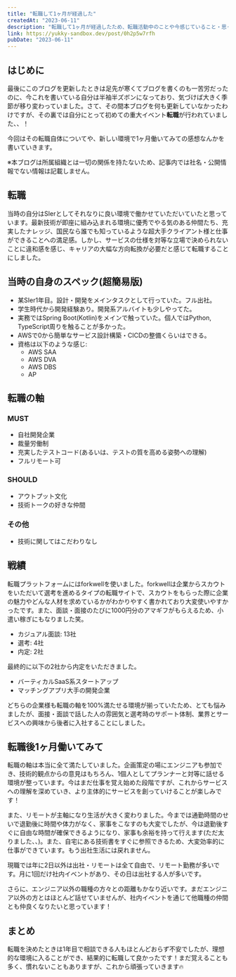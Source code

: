 ```yaml
---
title: "転職して1ヶ月が経過した"
createdAt: "2023-06-11"
description: "転職して1ヶ月が経過したため、転職活動中のことや今感じていること・思っていることをまとめてみます！"
link: https://yukky-sandbox.dev/post/0h2p5w7rfh
pubDate: "2023-06-11"
---
```


## はじめに

最後にこのブログを更新したときは足先が寒くてブログを書くのも一苦労だったのに、今これを書いている自分は半袖半ズボンになっており、気づけば大きく季節が移り変わっていました。さて、その間本ブログを何も更新していなかったわけですが、その裏では自分にとって初めての重大イベント**転職**が行われていました、、！

今回はその転職自体についてや、新しい環境で1ヶ月働いてみての感想なんかを書いていきます。

※本ブログは所属組織とは一切の関係を持たないため、記事内では社名・公開情報でない情報は記載しません。

## 転職

当時の自分はSIerとしてそれなりに良い環境で働かせていただいていたと思っています。最新技術が即座に組み込まれる環境に優秀でやる気のある仲間たち、充実したナレッジ、国民なら誰でも知っているような超大手クライアント様と仕事ができることへの満足感。しかし、サービスの仕様を対等な立場で決められないことに違和感を感じ、キャリアの大幅な方向転換が必要だと感じて転職することにしました。

## 当時の自身のスペック(超簡易版)

- 某SIer1年目。設計・開発をメインタスクとして行っていた。フル出社。
- 学生時代から開発経験あり。開発系アルバイトも少しやってた。
- 実務ではSpring Boot(Kotlin)をメインで触っていた。個人ではPython, TypeScript周りを触ることが多かった。
- AWSで0から簡単なサービス設計構築・CICDの整備くらいはできる。
- 資格は以下のような感じ:
  - AWS SAA
  - AWS DVA
  - AWS DBS
  - AP

## 転職の軸

### MUST

- 自社開発企業
- 裁量労働制
- 充実したテストコード(あるいは、テストの質を高める姿勢への理解)
- フルリモート可

### SHOULD

- アウトプット文化
- 技術トークの好きな仲間

### その他

- 技術に関してはこだわりなし

## 戦績

転職プラットフォームにはforkwellを使いました。forkwellは企業からスカウトをいただいて選考を進めるタイプの転職サイトで、スカウトをもらった際に企業の魅力やどんな人材を求めているかがわかりやすく書かれており大変使いやすかったです。また、面談・面接のたびに1000円分のアマギフがもらえるため、小遣い稼ぎにもなりました笑。

- カジュアル面談: 13社
- 選考: 4社
- 内定: 2社

最終的に以下の2社から内定をいただきました。

- バーティカルSaaS系スタートアップ
- マッチングアプリ大手の開発企業

どちらの企業様も転職の軸を100%満たせる環境が揃っていたため、とても悩みましたが、面接・面談で話した人の雰囲気と選考時のサポート体制、業界とサービスへの興味から後者に入社することにしました。

## 転職後1ヶ月働いてみて

転職の軸は本当に全て満たしていました。企画策定の場にエンジニアも参加でき、技術的観点からの意見はもちろん、1個人としてプランナーと対等に話せる環境が整っています。今はまだ仕事を覚え始めた段階ですが、これからサービスへの理解を深めていき、より主体的にサービスを創っていけることが楽しみです！

また、リモートが主軸になり生活が大きく変わりました。今までは通勤時間のせいで退勤後に時間や体力がなく、家事をこなすのも大変でしたが、今は退勤後すぐに自由な時間が確保できるようになり、家事も余裕を持って行えます(ただ太りました、、)。また、自宅にある技術書をすぐに参照できるため、大変効率的に仕事ができています。もう出社生活には戻れません。

現職では年に2日以外は出社・リモートは全て自由で、リモート勤務が多いです。月に1回だけ社内イベントがあり、その日は出社する人が多いです。

さらに、エンジニア以外の職種の方々との距離もかなり近いです。まだエンジニア以外の方とはほとんど話せていませんが、社内イベントを通じて他職種の仲間とも仲良くなりたいと思っています！

## まとめ

転職を決めたときは1年目で相談できる人もほとんどおらず不安でしたが、理想的な環境に入ることができ、結果的に転職して良かったです！まだ覚えることも多く、慣れないこともありますが、これから頑張っていきます🔥
